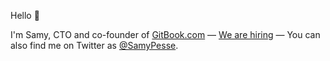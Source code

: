 Hello 👋

I'm Samy, CTO and co-founder of [GitBook.com](https://www.gitbook.com) — [We are hiring](https://jobs.gitbook.com/) — You can also find me on Twitter as [@SamyPesse](https://twitter.com/SamyPesse).
